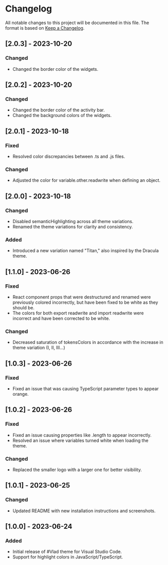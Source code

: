 # Changelog

All notable changes to this project will be documented in this file.
The format is based on [Keep a Changelog](https://keepachangelog.com/en/1.0.0/).

## [2.0.3] - 2023-10-20

### Changed

- Changed the border color of the widgets.

## [2.0.2] - 2023-10-20

### Changed

- Changed the border color of the activity bar.
- Changed the background colors of the widgets.

## [2.0.1] - 2023-10-18

### Fixed

- Resolved color discrepancies between .ts and .js files.

### Changed

- Adjusted the color for variable.other.readwrite when defining an object.

## [2.0.0] - 2023-10-18

### Changed

- Disabled semanticHighlighting across all theme variations.
- Renamed the theme variations for clarity and consistency.

### Added

- Introduced a new variation named "Titan," also inspired by the Dracula theme.

## [1.1.0] - 2023-06-26

### Fixed

- React component props that were destructured and renamed were previously colored incorrectly, but have been fixed to be white as they should be.
- The colors for both export readwrite and import readwrite were incorrect and have been corrected to be white.

### Changed

- Decreased saturation of tokensColors in accordance with the increase in theme variation (I, II, III...)

## [1.0.3] - 2023-06-26

### Fixed

- Fixed an issue that was causing TypeScript parameter types to appear orange.

## [1.0.2] - 2023-06-26

### Fixed

- Fixed an issue causing properties like .length to appear incorrectly.
- Resolved an issue where variables turned white when loading the theme.

### Changed

- Replaced the smaller logo with a larger one for better visibility.

## [1.0.1] - 2023-06-25

### Changed

- Updated README with new installation instructions and screenshots.

## [1.0.0] - 2023-06-24

### Added

- Initial release of #Vlad theme for Visual Studio Code.
- Support for highlight colors in JavaScript/TypeScript.
